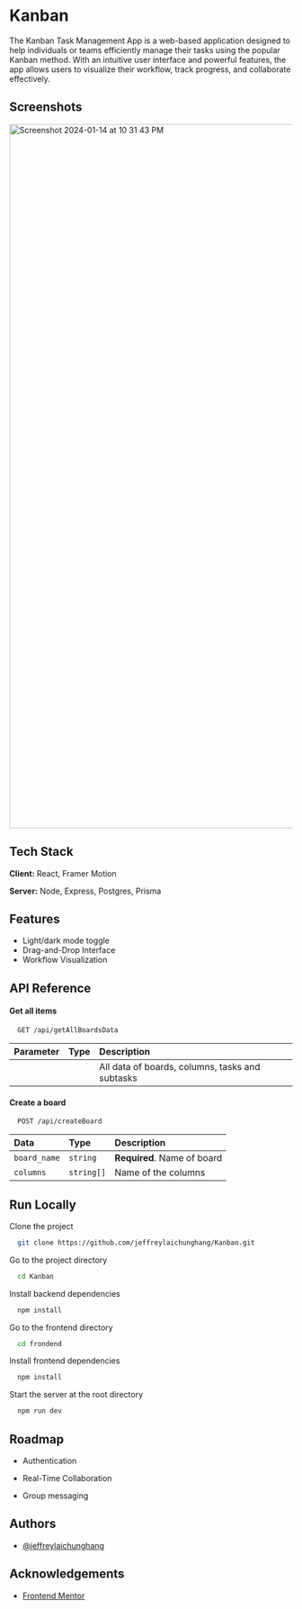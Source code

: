 

# Kanban

The Kanban Task Management App is a web-based application designed to help individuals or teams efficiently manage their tasks using the popular Kanban method. With an intuitive user interface and powerful features, the app allows users to visualize their workflow, track progress, and collaborate effectively.


## Screenshots

<!-- ![App Screenshot]() -->
  <img width="1252" alt="Screenshot 2024-01-14 at 10 31 43 PM" src="https://github.com/jeffreylaichunghang/portfolio/assets/129647521/aeb98b3c-197e-47b1-9da5-ecde0ac77206">


<!-- ## Demo

Insert gif or link to demo -->


## Tech Stack

**Client:** React, Framer Motion

**Server:** Node, Express, Postgres, Prisma


## Features

- Light/dark mode toggle
- Drag-and-Drop Interface
- Workflow Visualization


## API Reference

#### Get all items

```http
  GET /api/getAllBoardsData
```

| Parameter | Type     | Description                |
| :-------- | :------- | :------------------------- |
|           |          | All data of boards, columns, tasks and subtasks|

#### Create a board

```http
  POST /api/createBoard
```

| Data | Type     | Description                       |
| :-------- | :------- | :-------------------------------- |
| `board_name` | `string` | **Required**. Name of board |
| `columns` | `string[]` | Name of the columns |

<!-- #### add(num1, num2)

Takes two numbers and returns the sum. -->



## Run Locally

Clone the project

```bash
  git clone https://github.com/jeffreylaichunghang/Kanban.git
```

Go to the project directory

```bash
  cd Kanban
```

Install backend dependencies

```bash
  npm install
```

Go to the frontend directory

```bash
  cd frondend
```

Install frontend dependencies

```bash
  npm install
```

Start the server at the root directory

```bash
  npm run dev
```


<!-- ## Usage/Examples

```javascript
import Component from 'my-project'

function App() {
  return <Component />
}
``` -->


## Roadmap

- Authentication

- Real-Time Collaboration

- Group messaging


## Authors

- [@jeffreylaichunghang](https://www.github.com/jeffreylaichunghang)

## Acknowledgements

 - [Frontend Mentor](https://www.frontendmentor.io/)
